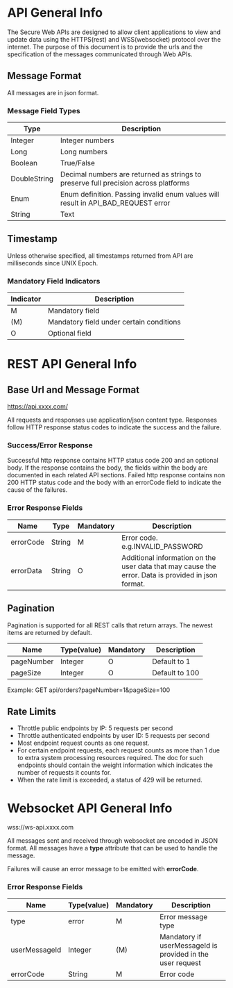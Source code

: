 # API General Info

The Secure Web APIs are designed to allow client applications to view and update data using the HTTPS(rest) and WSS(websocket)
protocol over the internet. The purpose of this document is to provide the urls and the specification of the messages
communicated through Web APIs.

## Message Format
All messages are in json format.

### Message Field Types
Type         | Description
------------ | ------------
Integer      | Integer numbers
Long         | Long numbers
Boolean      | True/False
DoubleString | Decimal numbers are returned as strings to preserve full precision across platforms
Enum         | Enum definition.  Passing invalid enum values will result in API_BAD_REQUEST error
String       | Text

## Timestamp
Unless otherwise specified, all timestamps returned from API are milliseconds since UNIX Epoch.

### Mandatory Field Indicators
Indicator    | Description
------------ | ----------------------------------------
M            | Mandatory field
(M)          | Mandatory field under certain conditions
O            | Optional field

# REST API General Info

## Base Url and Message Format

https://api.xxxx.com/

All requests and responses use application/json content type. Responses	follow HTTP response status codes to indicate
the success and the failure.

### Success/Error Response
Successful http response contains HTTP status code 200 and an optional body. If the response contains the body,
the fields within the body are documented in each related API sections.  Failed http response contains non 200 HTTP status
code and the body with an errorCode field to indicate the cause of the failures.

### Error Response Fields
Name         | Type        | Mandatory | Description
------------ | ------------| ----------| -----------------------------------------------------------------------------------------
errorCode    | String      | M         | Error code. e.g.INVALID_PASSWORD
errorData    | String      | O         | Additional information on the user data that may cause the error.  Data is provided in json format.

## Pagination
Pagination is supported for all REST calls that return arrays. The newest items are returned by default.

Name	   | Type(value)| Mandatory| Description
-----------| -----------|----------|-------------------
pageNumber | Integer    | O        | Default to 1
pageSize   | Integer    | O	       | Default to 100

Example: GET api/orders?pageNumber=1&pageSize=100

## Rate Limits

* Throttle public endpoints by IP: 5 requests per second
* Throttle authenticated endpoints by user ID: 5 requests per second
* Most endpoint request counts as one request. 
* For certain endpoint requests, each request counts as more than 1 due to extra system processing resources required.  The doc for such endpoints should contain the weight information which indicates the number of requests it counts for.
* When the rate limit is exceeded, a status of 429 will be returned.

# Websocket API General Info

wss://ws-api.xxxx.com

All messages sent and received through websocket are encoded in JSON
format. All messages have a **type** attribute that can be used to
handle the message.

Failures will cause an error message to be emitted with **errorCode**.

### Error Response Fields
Name          | Type(value) | Mandatory |Description
--------------|-------------|-----------|---------------------------
type          | error       | M         | Error message type
userMessageId |	Integer	    |(M)	    | Mandatory if userMessageId is provided in the user request
errorCode	  | String      | M	        | Error code
